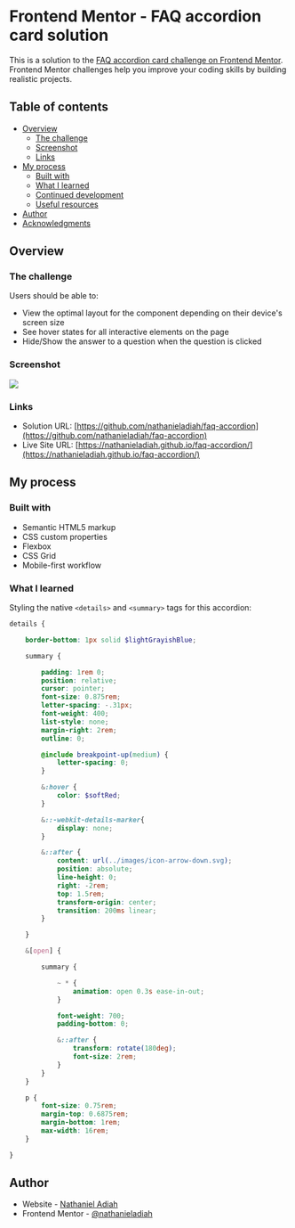 # Frontend Mentor - FAQ accordion card solution

This is a solution to the [FAQ accordion card challenge on Frontend Mentor](https://www.frontendmentor.io/challenges/faq-accordion-card-XlyjD0Oam). Frontend Mentor challenges help you improve your coding skills by building realistic projects. 

## Table of contents

- [Overview](#overview)
  - [The challenge](#the-challenge)
  - [Screenshot](#screenshot)
  - [Links](#links)
- [My process](#my-process)
  - [Built with](#built-with)
  - [What I learned](#what-i-learned)
  - [Continued development](#continued-development)
  - [Useful resources](#useful-resources)
- [Author](#author)
- [Acknowledgments](#acknowledgments)


## Overview

### The challenge

Users should be able to:

- View the optimal layout for the component depending on their device's screen size
- See hover states for all interactive elements on the page
- Hide/Show the answer to a question when the question is clicked

### Screenshot

![](./screenshot.jpg)

### Links

- Solution URL: [https://github.com/nathanieladiah/faq-accordion](https://github.com/nathanieladiah/faq-accordion)
- Live Site URL: [https://nathanieladiah.github.io/faq-accordion/](https://nathanieladiah.github.io/faq-accordion/)

## My process

### Built with

- Semantic HTML5 markup
- CSS custom properties
- Flexbox
- CSS Grid
- Mobile-first workflow


### What I learned

Styling the native `<details>` and `<summary>` tags for this accordion:

```scss
details {

	border-bottom: 1px solid $lightGrayishBlue;

	summary {

		padding: 1rem 0;
		position: relative;
		cursor: pointer;
		font-size: 0.875rem;
		letter-spacing: -.31px;
		font-weight: 400;
		list-style: none;
		margin-right: 2rem;
		outline: 0;

		@include breakpoint-up(medium) {
			letter-spacing: 0;
		}

		&:hover {
			color: $softRed;
		}

		&::-webkit-details-marker{
			display: none;
		}

		&::after {
			content: url(../images/icon-arrow-down.svg);
			position: absolute;
			line-height: 0;
			right: -2rem;
			top: 1.5rem;
			transform-origin: center;
			transition: 200ms linear;
		}

	}

	&[open] {

		summary {

			~ * {
				animation: open 0.3s ease-in-out;
			}

			font-weight: 700;
			padding-bottom: 0;

			&::after {
				transform: rotate(180deg);
				font-size: 2rem;
			}
		}
	}

	p {
		font-size: 0.75rem;
		margin-top: 0.6875rem;
		margin-bottom: 1rem;
		max-width: 16rem;
	}

}

```

## Author

- Website - [Nathaniel Adiah](https://nathanieladiah.github.io)
- Frontend Mentor - [@nathanieladiah](https://www.frontendmentor.io/profile/nathanieladiah)
